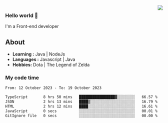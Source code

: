 <img align='right' src="https://github-readme-stats.vercel.app/api?username=jumodada&show_icons=true&theme=vue">

### Hello world 👋

I'm a Front-end developer 
    
## About
-  **Learning :** Java | NodeJs
-  **Languages :** Javascript | Java
-  **Hobbies:** Dota | The Legend of Zelda

### My code time

<!--START_SECTION:waka-->

```txt
From: 12 October 2023 - To: 19 October 2023

TypeScript       8 hrs 50 mins   ████████████████▓░░░░░░░░   66.57 %
JSON             2 hrs 13 mins   ████▒░░░░░░░░░░░░░░░░░░░░   16.79 %
HTML             2 hrs 12 mins   ████░░░░░░░░░░░░░░░░░░░░░   16.61 %
JavaScript       0 secs          ░░░░░░░░░░░░░░░░░░░░░░░░░   00.01 %
GitIgnore file   0 secs          ░░░░░░░░░░░░░░░░░░░░░░░░░   00.00 %
```

<!--END_SECTION:waka-->
